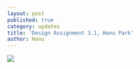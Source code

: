 ```yaml
---
layout: post
published: true
category: updates
title: 'Design Assignment 3.1, Hanu Park'
author: Hanu
---
```

![]({{site.baseurl}}/https://cdn.discordapp.com/attachments/931034222502756425/1031815869849935912/Untitled_Artwork.png)
